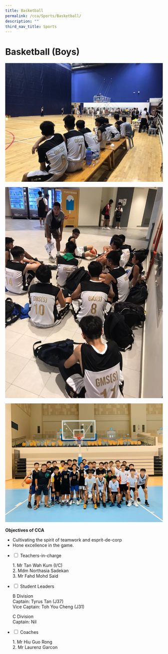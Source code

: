```yaml
---
title: Basketball
permalink: /cca/Sports/Basketball/
description: ""
third_nav_title: Sports
---
```

# **Basketball (Boys)**

![](/images/IMG-20200120-WA0011-1024x768.jpg)

![](/images/IMG-20200120-WA0012-768x1024.jpg)

![](/images/IMG-20200320-WA0017-1-1024x768.jpg)

**Objectives of CCA**

*   Cultivating the spirit of teamwork and esprit-de-corp
*   Hone excellence in the game.







<ul class="jekyllcodex_accordion">
  <li>
    <input type="checkbox" id="accordion1">
    <label for="accordion1">Teachers-in-charge</label>
    <div>
			<p>1.  Mr Tan Wah Kum (I/C)<br>2. Mdm Northasia Sadekan<br>3.  Mr Fahd Mohd Said</p>
    </div>
	</li>
	  <li>
    <input type="checkbox" id="accordion2">
    <label for="accordion2">Student Leaders</label>
    <div>
			<p>B Division<br>Captain: Tyrus Tan (J37)<br>Vice Captain: Toh You Cheng (J31)</p>
			<p>C Division<br>Captain: Nil</p>
			<li>
    <input type="checkbox" id="accordion3">
    <label for="accordion3">Coaches</label>
    <div>
			<p>1.  Mr Hiu Guo Rong<br>2. Mr Laurenz Garcon</p>
    </div>
	</li>
	</ul>